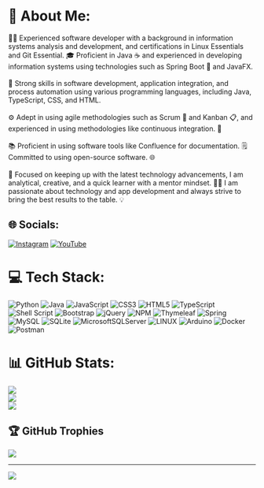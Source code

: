 # 💫 About Me:
👨‍💻 Experienced software developer with a background in information systems analysis and development, and certifications in Linux Essentials and Git Essential. 🎓 Proficient in Java ☕️ and experienced in developing information systems using technologies such as Spring Boot 🍃 and JavaFX. <br><br>🔧 Strong skills in software development, application integration, and process automation using various programming languages, including Java, TypeScript, CSS, and HTML. <br><br>⚙️ Adept in using agile methodologies such as Scrum 🔄 and Kanban 📋, and experienced in using methodologies like continuous integration. 🔄 <br><br>📚 Proficient in using software tools like Confluence for documentation. 🗒️ Committed to using open-source software. 🌐<br><br>🚀 Focused on keeping up with the latest technology advancements, I am analytical, creative, and a quick learner with a mentor mindset. 👨‍🏫 I am passionate about technology and app development and always strive to bring the best results to the table. 💡


## 🌐 Socials:
[![Instagram](https://img.shields.io/badge/Instagram-%23E4405F.svg?logo=Instagram&logoColor=white)](https://instagram.com/aariaz_) [![YouTube](https://img.shields.io/badge/YouTube-%23FF0000.svg?logo=YouTube&logoColor=white)](https://youtube.com/@Ariaz_) 

# 💻 Tech Stack:
![Python](https://img.shields.io/badge/python-3670A0?style=flat&logo=python&logoColor=ffdd54) ![Java](https://img.shields.io/badge/java-%23ED8B00.svg?style=flat&logo=java&logoColor=white) ![JavaScript](https://img.shields.io/badge/javascript-%23323330.svg?style=flat&logo=javascript&logoColor=%23F7DF1E) ![CSS3](https://img.shields.io/badge/css3-%231572B6.svg?style=flat&logo=css3&logoColor=white) ![HTML5](https://img.shields.io/badge/html5-%23E34F26.svg?style=flat&logo=html5&logoColor=white) ![TypeScript](https://img.shields.io/badge/typescript-%23007ACC.svg?style=flat&logo=typescript&logoColor=white) ![Shell Script](https://img.shields.io/badge/shell_script-%23121011.svg?style=flat&logo=gnu-bash&logoColor=white) ![Bootstrap](https://img.shields.io/badge/bootstrap-%23563D7C.svg?style=flat&logo=bootstrap&logoColor=white) ![jQuery](https://img.shields.io/badge/jquery-%230769AD.svg?style=flat&logo=jquery&logoColor=white) ![NPM](https://img.shields.io/badge/NPM-%23000000.svg?style=flat&logo=npm&logoColor=white) ![Thymeleaf](https://img.shields.io/badge/Thymeleaf-%23005C0F.svg?style=flat&logo=Thymeleaf&logoColor=white) ![Spring](https://img.shields.io/badge/spring-%236DB33F.svg?style=flat&logo=spring&logoColor=white) ![MySQL](https://img.shields.io/badge/mysql-%2300f.svg?style=flat&logo=mysql&logoColor=white) ![SQLite](https://img.shields.io/badge/sqlite-%2307405e.svg?style=flat&logo=sqlite&logoColor=white) ![MicrosoftSQLServer](https://img.shields.io/badge/Microsoft%20SQL%20Sever-CC2927?style=flat&logo=microsoft%20sql%20server&logoColor=white) ![LINUX](https://img.shields.io/badge/Linux-FCC624?style=flat&logo=linux&logoColor=black) ![Arduino](https://img.shields.io/badge/-Arduino-00979D?style=flat&logo=Arduino&logoColor=white) ![Docker](https://img.shields.io/badge/docker-%230db7ed.svg?style=flat&logo=docker&logoColor=white) ![Postman](https://img.shields.io/badge/Postman-FF6C37?style=flat&logo=postman&logoColor=white)
# 📊 GitHub Stats:
![](https://github-readme-stats.vercel.app/api?username=Aariazp&theme=swift&hide_border=false&include_all_commits=false&count_private=false)<br/>
![](https://github-readme-streak-stats.herokuapp.com/?user=Aariazp&theme=swift&hide_border=false)<br/>
![](https://github-readme-stats.vercel.app/api/top-langs/?username=Aariazp&theme=swift&hide_border=false&include_all_commits=false&count_private=false&layout=compact)

## 🏆 GitHub Trophies
![](https://github-profile-trophy.vercel.app/?username=Aariazp&theme=onedark&no-frame=false&no-bg=true&margin-w=4)

---
[![](https://visitcount.itsvg.in/api?id=Aariazp&icon=2&color=12)](https://visitcount.itsvg.in)

<!-- Proudly created with GPRM ( https://gprm.itsvg.in ) -->

